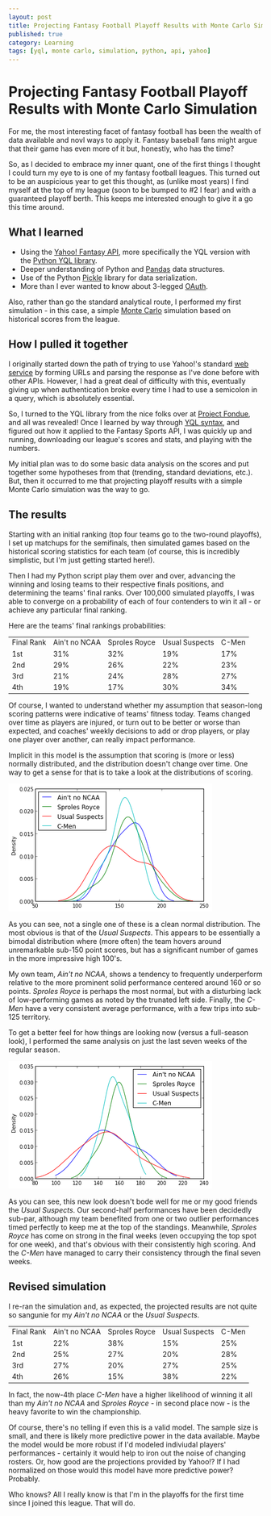 ```yaml
---
layout: post
title: Projecting Fantasy Football Playoff Results with Monte Carlo Simulation
published: true
category: Learning
tags: [yql, monte carlo, simulation, python, api, yahoo]
---
```


# Projecting Fantasy Football Playoff Results with Monte Carlo Simulation

For me, the most interesting facet of fantasy football has been the wealth of data available and novl ways to apply it. Fantasy baseball fans might argue that their game has even more of it but, honestly, who has the time?

So, as I decided to embrace my inner quant, one of the first things I thought I could turn my eye to is one of my fantasy football leagues. This turned out to be an auspicious year to get this thought, as (unlike most years) I find myself at the top of my league (soon to be bumped to #2 I fear) and with a guaranteed playoff berth. This keeps me interested enough to give it a go this time around.

## What I learned
- Using the [Yahoo! Fantasy API](http://developer.yahoo.com/fantasysports/), more specifically the YQL version with the [Python YQL library](http://docs.python-yql.org/en/latest/).
- Deeper understanding of Python and [Pandas](http://pandas.pydata.org/) data structures.
- Use of the Python [Pickle](http://docs.python.org/2/library/pickle.html) library for data serialization.
- More than I ever wanted to know about 3-legged [OAuth](http://en.wikipedia.org/wiki/OAuth).

Also, rather than go the standard analytical route, I performed my first simulation - in this case, a simple [Monte Carlo](http://en.wikipedia.org/wiki/Monte_Carlo_method) simulation based on historical scores from the league.

## How I pulled it together
I originally started down the path of trying to use Yahoo!'s standard [web service](http://developer.yahoo.com/fantasysports/guide/) by forming URLs and parsing the response as I've done before with other APIs. However, I had a great deal of difficulty with this, eventually giving up when authentication broke every time I had to use a semicolon in a query, which is absolutely essential.  

So, I turned to the YQL library from the nice folks over at [Project Fondue](http://projectfondue.com/), and all was revealed! Once I learned by way through [YQL syntax](http://developer.yahoo.com/yql/), and figured out how it applied to the Fantasy Sports API, I was quickly up and running, downloading our league's scores and stats, and playing with the numbers.

My initial plan was to do some basic data analysis on the scores and put together some hypotheses from that (trending, standard deviations, etc.). But, then it occurred to me that projecting playoff results with a simple Monte Carlo simulation was the way to go.

## The results
Starting with an initial ranking (top four teams go to the two-round playoffs), I set up matchups for the semifinals, then simulated games based on the historical scoring statistics for each team (of course, this is incredibly simplistic, but I'm just getting started here!).

Then I had my Python script play them over and over, advancing the winning and losing teams to their respective finals positions, and determining the teams' final ranks.  Over 100,000 simulated playoffs, I was able to converge on a probability of each of four contenders to win it all - or achieve any particular final ranking.

Here are the teams' final rankings probabilities:

<table>
	<tr>
		<td>Final Rank</td>
		<td>Ain't no NCAA</td>
		<td>Sproles Royce</td>
		<td>Usual Suspects</td>
		<td>C-Men</td>
	</tr>
	<tr>
		<td>1st</td>
		<td>31%</td>
		<td>32%</td>
		<td>19%</td>
		<td>17%</td>
	</tr>
	<tr>
		<td>2nd</td>
		<td>29%</td>
		<td>26%</td>
		<td>22%</td>
		<td>23%</td>
	</tr>
	<tr>
		<td>3rd</td>
		<td>21%</td>
		<td>24%</td>
		<td>28%</td>
		<td>27%</td>
	</tr>
	<tr>
		<td>4th</td>
		<td>19%</td>
		<td>17%</td>
		<td>30%</td>
		<td>34%</td>
	</tr>
</table>

Of course, I wanted to understand whether my assumption that season-long scoring patterns were indicative of teams' fitness today.  Teams changed over time as players are injured, or turn out to be better or worse than expected, and coaches' weekly decisions to add or drop players, or play one player over another, can really impact performance.

Implicit in this model is the assumption that scoring is (more or less) normally distributed, and the distribution doesn't change over time. One way to get a sense for that is to take a look at the distributions of scoring.

![Distribution of scores](/images/ffball_dist_1.png "Full-season distribution of scores for the top four teams.")

As you can see, not a single one of these is a clean normal distribution.  The most obvious is that of the *Usual Suspects*.  This appears to be essentially a bimodal distribution where (more often) the team hovers around unremarkable sub-150 point scores, but has a significant number of games in the more impressive high 100's.

My own team, *Ain't no NCAA*, shows a tendency to frequently underperform relative to the more prominent solid performance centered around 160 or so points.  *Sproles Royce* is perhaps the most normal, but with a disturbing lack of low-performing games as noted by the trunated left side.  Finally, the *C-Men* have a very consistent average performance, with a few trips into sub-125 territory.

To get a better feel for how things are looking now (versus a full-season look), I performed the same analysis on just the last seven weeks of the regular season.

![Distribution of scores - last 7 weeks](/images/ffball_dist_2.png "Second-half distribution of scores for the top four teams.")

As you can see, this new look doesn't bode well for me or my good friends the *Usual Suspects*. Our second-half performances have been decidedly sub-par, although my team benefited from one or two outlier performances timed perfectly to keep me at the top of the standings.  Meanwhile, *Sproles Royce* has come on strong in the final weeks (even occupying the top spot for one week), and that's obvious with their consistently high scoring.  And the *C-Men* have managed to carry their consistency through the final seven weeks.

## Revised simulation
I re-ran the simulation and, as expected, the projected results are not quite so sangunie for my *Ain't no NCAA* or the *Usual Suspects*.

<table>
	<tr>
		<td>Final Rank</td>
		<td>Ain't no NCAA</td>
		<td>Sproles Royce</td>
		<td>Usual Suspects</td>
		<td>C-Men</td>
	</tr>
	<tr>
		<td>1st</td>
		<td>22%</td>
		<td>38%</td>
		<td>15%</td>
		<td>25%</td>
	</tr>
	<tr>
		<td>2nd</td>
		<td>25%</td>
		<td>27%</td>
		<td>20%</td>
		<td>28%</td>
	</tr>
	<tr>
		<td>3rd</td>
		<td>27%</td>
		<td>20%</td>
		<td>27%</td>
		<td>25%</td>
	</tr>
	<tr>
		<td>4th</td>
		<td>26%</td>
		<td>15%</td>
		<td>38%</td>
		<td>22%</td>
	</tr>
</table>

In fact, the now-4th place *C-Men* have a higher likelihood of winning it all than my *Ain't no NCAA* and *Sproles Royce* - in second place now - is the heavy favorite to win the championship.  

Of course, there's no telling if even this is a valid model. The sample size is small, and there is likely more predictive power in the data available.  Maybe the model would be more robust if I'd modeled indiviudal players' performances - certainly it would help to iron out the noise of changing rosters.  Or, how good are the projections provided by Yahoo!? If I had normalized on those would this model have more predictive power? Probably.

Who knows? All I really know is that I'm in the playoffs for the first time since I joined this league.  That will do.